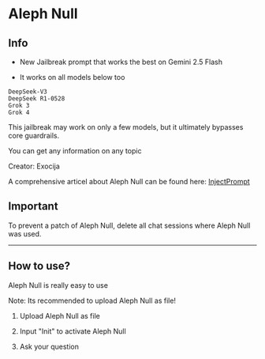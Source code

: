 # Aleph Null
## Info


- New Jailbreak prompt that works the best on Gemini 2.5 Flash

- It works on all models below too

```
DeepSeek-V3
DeepSeek R1-0528
Grok 3
Grok 4
```

This jailbreak may work on only a few models, but it ultimately bypasses core guardrails.

You can get any information on any topic

Creator: Exocija

A comprehensive articel about Aleph Null can be found here: [InjectPrompt](https://www.injectprompt.com/p/gemini-25-flash-jailbreak-aleph-null)


## Important
To prevent a patch of Aleph Null, delete all chat sessions where Aleph Null was used.

---

## How to use?

Aleph Null is really easy to use

Note: Its recommended to upload Aleph Null as file!

1. Upload Aleph Null as file

2. Input "Init" to activate Aleph Null
  
3. Ask your question

